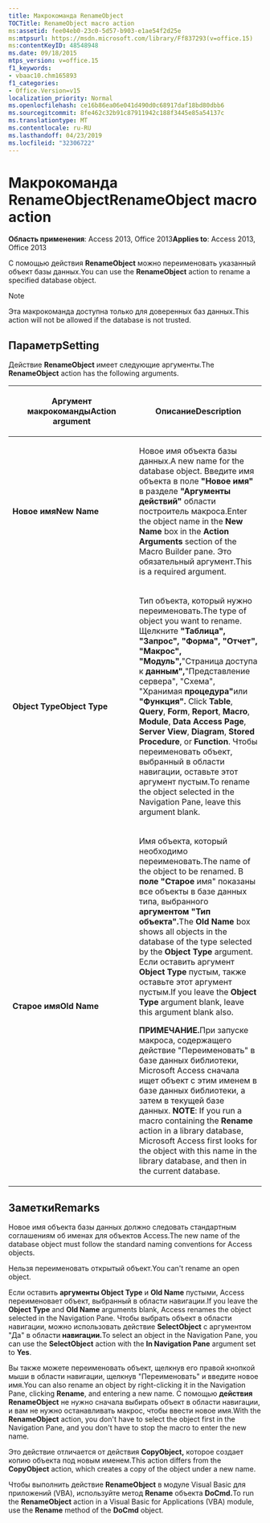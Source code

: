 ```yaml
---
title: Макрокоманда RenameObject
TOCTitle: RenameObject macro action
ms:assetid: fee04eb0-23c0-5d57-b903-e1ae54f2d25e
ms:mtpsurl: https://msdn.microsoft.com/library/Ff837293(v=office.15)
ms:contentKeyID: 48548948
ms.date: 09/18/2015
mtps_version: v=office.15
f1_keywords:
- vbaac10.chm165893
f1_categories:
- Office.Version=v15
localization_priority: Normal
ms.openlocfilehash: ce16b86ea06e041d490d0c68917daf18bd80dbb6
ms.sourcegitcommit: 8fe462c32b91c87911942c188f3445e85a54137c
ms.translationtype: MT
ms.contentlocale: ru-RU
ms.lasthandoff: 04/23/2019
ms.locfileid: "32306722"
---
```

# <a name="renameobject-macro-action"></a><span data-ttu-id="073d3-102">Макрокоманда RenameObject</span><span class="sxs-lookup"><span data-stu-id="073d3-102">RenameObject macro action</span></span>

<span data-ttu-id="073d3-103">**Область применения**: Access 2013, Office 2013</span><span class="sxs-lookup"><span data-stu-id="073d3-103">**Applies to**: Access 2013, Office 2013</span></span>

<span data-ttu-id="073d3-104">С помощью действия **RenameObject** можно переименовать указанный объект базы данных.</span><span class="sxs-lookup"><span data-stu-id="073d3-104">You can use the **RenameObject** action to rename a specified database object.</span></span>

> [!NOTE]
> <span data-ttu-id="073d3-105">Эта макрокоманда доступна только для доверенных баз данных.</span><span class="sxs-lookup"><span data-stu-id="073d3-105">This action will not be allowed if the database is not trusted.</span></span>

## <a name="setting"></a><span data-ttu-id="073d3-106">Параметр</span><span class="sxs-lookup"><span data-stu-id="073d3-106">Setting</span></span>

<span data-ttu-id="073d3-107">Действие **RenameObject** имеет следующие аргументы.</span><span class="sxs-lookup"><span data-stu-id="073d3-107">The **RenameObject** action has the following arguments.</span></span>

<table>
<colgroup>
<col style="width: 50%" />
<col style="width: 50%" />
</colgroup>
<thead>
<tr class="header">
<th><p><span data-ttu-id="073d3-108">Аргумент макрокоманды</span><span class="sxs-lookup"><span data-stu-id="073d3-108">Action argument</span></span></p></th>
<th><p><span data-ttu-id="073d3-109">Описание</span><span class="sxs-lookup"><span data-stu-id="073d3-109">Description</span></span></p></th>
</tr>
</thead>
<tbody>
<tr class="odd">
<td><p><span data-ttu-id="073d3-110"><strong>Новое имя</strong></span><span class="sxs-lookup"><span data-stu-id="073d3-110"><strong>New Name</strong></span></span></p></td>
<td><p><span data-ttu-id="073d3-111">Новое имя объекта базы данных.</span><span class="sxs-lookup"><span data-stu-id="073d3-111">A new name for the database object.</span></span> <span data-ttu-id="073d3-112">Введите имя объекта в поле <strong>"Новое имя"</strong> в разделе <strong>"Аргументы действий"</strong> области построитель макроса.</span><span class="sxs-lookup"><span data-stu-id="073d3-112">Enter the object name in the <strong>New Name</strong> box in the <strong>Action Arguments</strong> section of the Macro Builder pane.</span></span> <span data-ttu-id="073d3-113">Это обязательный аргумент.</span><span class="sxs-lookup"><span data-stu-id="073d3-113">This is a required argument.</span></span></p></td>
</tr>
<tr class="even">
<td><p><span data-ttu-id="073d3-114"><strong>Object Type</strong></span><span class="sxs-lookup"><span data-stu-id="073d3-114"><strong>Object Type</strong></span></span></p></td>
<td><p><span data-ttu-id="073d3-115">Тип объекта, который нужно переименовать.</span><span class="sxs-lookup"><span data-stu-id="073d3-115">The type of object you want to rename.</span></span> <span data-ttu-id="073d3-116">Щелкните <strong>"Таблица", "Запрос",</strong> <strong>"Форма",</strong> <strong>"Отчет",</strong> <strong></strong> <strong>"Макрос", "Модуль",</strong>"Страница доступа к <strong>данным",</strong>"Представление сервера", "Схема", "Хранимая <strong>процедура"</strong>или <strong>"Функция".</strong> <strong></strong> <strong></strong> <strong></strong></span><span class="sxs-lookup"><span data-stu-id="073d3-116">Click <strong>Table</strong>, <strong>Query</strong>, <strong>Form</strong>, <strong>Report</strong>, <strong>Macro</strong>, <strong>Module</strong>, <strong>Data Access Page</strong>, <strong>Server View</strong>, <strong>Diagram</strong>, <strong>Stored Procedure</strong>, or <strong>Function</strong>.</span></span> <span data-ttu-id="073d3-117">Чтобы переименовать объект, выбранный в области навигации, оставьте этот аргумент пустым.</span><span class="sxs-lookup"><span data-stu-id="073d3-117">To rename the object selected in the Navigation Pane, leave this argument blank.</span></span></p></td>
</tr>
<tr class="odd">
<td><p><span data-ttu-id="073d3-118"><strong>Старое имя</strong></span><span class="sxs-lookup"><span data-stu-id="073d3-118"><strong>Old Name</strong></span></span></p></td>
<td><p><span data-ttu-id="073d3-119">Имя объекта, который необходимо переименовать.</span><span class="sxs-lookup"><span data-stu-id="073d3-119">The name of the object to be renamed.</span></span> <span data-ttu-id="073d3-120">В <strong>поле "Старое</strong> имя" показаны все объекты в базе данных типа, выбранного <strong>аргументом "Тип объекта".</strong></span><span class="sxs-lookup"><span data-stu-id="073d3-120">The <strong>Old Name</strong> box shows all objects in the database of the type selected by the <strong>Object Type</strong> argument.</span></span> <span data-ttu-id="073d3-121">Если оставить аргумент <strong>Object Type</strong> пустым, также оставьте этот аргумент пустым.</span><span class="sxs-lookup"><span data-stu-id="073d3-121">If you leave the <strong>Object Type</strong> argument blank, leave this argument blank also.</span></span></p><p><span data-ttu-id="073d3-122"><strong>ПРИМЕЧАНИЕ.</strong>При запуске макроса, содержащего действие "Переименовать" в базе данных библиотеки, Microsoft Access сначала ищет объект с этим именем в базе данных библиотеки, а затем в текущей базе данных. <STRONG></STRONG></span><span class="sxs-lookup"><span data-stu-id="073d3-122"><strong>NOTE</strong>: If you run a macro containing the <STRONG>Rename</STRONG> action in a library database, Microsoft Access first looks for the object with this name in the library database, and then in the current database.</span></span></p></td>
</tr>
</tbody>
</table>


## <a name="remarks"></a><span data-ttu-id="073d3-123">Заметки</span><span class="sxs-lookup"><span data-stu-id="073d3-123">Remarks</span></span>

<span data-ttu-id="073d3-124">Новое имя объекта базы данных должно следовать стандартным соглашениям об именах для объектов Access.</span><span class="sxs-lookup"><span data-stu-id="073d3-124">The new name of the database object must follow the standard naming conventions for Access objects.</span></span>

<span data-ttu-id="073d3-125">Нельзя переименовать открытый объект.</span><span class="sxs-lookup"><span data-stu-id="073d3-125">You can't rename an open object.</span></span>

<span data-ttu-id="073d3-126">Если оставить **аргументы Object Type** и **Old Name** пустыми, Access переименовает объект, выбранный в области навигации.</span><span class="sxs-lookup"><span data-stu-id="073d3-126">If you leave the **Object Type** and **Old Name** arguments blank, Access renames the object selected in the Navigation Pane.</span></span> <span data-ttu-id="073d3-127">Чтобы выбрать объект в области навигации, можно использовать действие  **SelectObject** с аргументом "Да" в области **навигации.**</span><span class="sxs-lookup"><span data-stu-id="073d3-127">To select an object in the Navigation Pane, you can use the **SelectObject** action with the **In Navigation Pane** argument set to **Yes**.</span></span>

<span data-ttu-id="073d3-128">Вы также можете переименовать объект, щелкнув его правой кнопкой мыши в области навигации, щелкнув "Переименовать" и введите новое имя.</span><span class="sxs-lookup"><span data-stu-id="073d3-128">You can also rename an object by right-clicking it in the Navigation Pane, clicking **Rename**, and entering a new name.</span></span> <span data-ttu-id="073d3-129">С помощью **действия RenameObject** не нужно сначала выбирать объект в области навигации, и вам не нужно останавливать макрос, чтобы ввести новое имя.</span><span class="sxs-lookup"><span data-stu-id="073d3-129">With the **RenameObject** action, you don't have to select the object first in the Navigation Pane, and you don't have to stop the macro to enter the new name.</span></span>

<span data-ttu-id="073d3-130">Это действие отличается от действия **CopyObject,** которое создает копию объекта под новым именем.</span><span class="sxs-lookup"><span data-stu-id="073d3-130">This action differs from the **CopyObject** action, which creates a copy of the object under a new name.</span></span>

<span data-ttu-id="073d3-131">Чтобы выполнить действие **RenameObject** в модуле Visual Basic для приложений (VBA), используйте метод **Rename** объекта **DoCmd.**</span><span class="sxs-lookup"><span data-stu-id="073d3-131">To run the **RenameObject** action in a Visual Basic for Applications (VBA) module, use the **Rename** method of the **DoCmd** object.</span></span>

